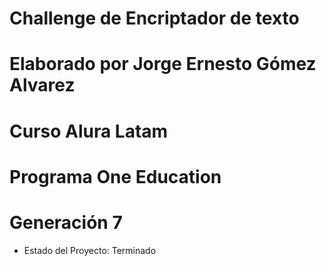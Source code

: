 <h1> Challenge de Encriptador de texto </h1>

# Elaborado por Jorge Ernesto Gómez Alvarez
# Curso Alura Latam
# Programa One Education
# Generación 7

- Estado del Proyecto: Terminado
